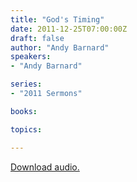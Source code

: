 ```yaml
---
title: "God's Timing"
date: 2011-12-25T07:00:00Z
draft: false
author: "Andy Barnard"
speakers:
- "Andy Barnard"

series:
- "2011 Sermons"

books:

topics:

---
```

[Download audio.](https://s3.amazonaws.com/highway/sermons/2011_12/25_Gods_Timing.mp3)